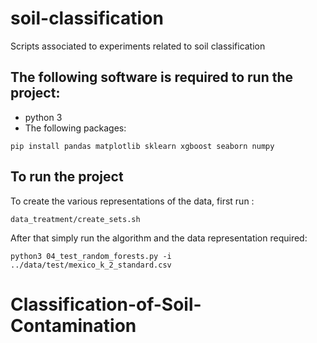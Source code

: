# soil-classification
Scripts associated to experiments related to soil classification


## The following software is required to run the project:
* python 3
* The following packages:
```
pip install pandas matplotlib sklearn xgboost seaborn numpy
```

## To run the project
To create the various representations of the data, first run :
```
data_treatment/create_sets.sh	
```
After that simply run the algorithm and the data representation required:
```
python3 04_test_random_forests.py -i ../data/test/mexico_k_2_standard.csv
```
# Classification-of-Soil-Contamination
